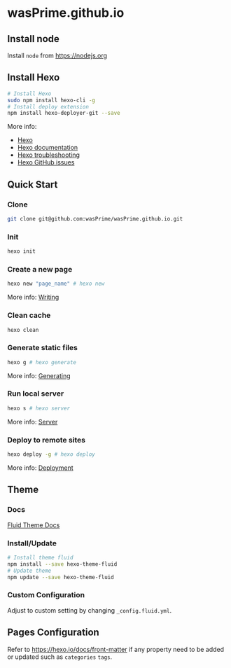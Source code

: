 # wasPrime.github.io

## Install node

Install `node` from <https://nodejs.org>

## Install Hexo

```bash
# Install Hexo
sudo npm install hexo-cli -g
# Install deploy extension
npm install hexo-deployer-git --save
```

More info:

- [Hexo](https://hexo.io/)
- [Hexo documentation](https://hexo.io/docs/)
- [Hexo troubleshooting](https://hexo.io/docs/troubleshooting.html)
- [Hexo GitHub issues](https://github.com/hexojs/hexo/issues)

## Quick Start

### Clone

```bash
git clone git@github.com:wasPrime/wasPrime.github.io.git
```

### Init

```bash
hexo init
```

### Create a new page

```bash
hexo new "page_name" # hexo new
```

More info: [Writing](https://hexo.io/docs/writing.html)

### Clean cache

```bash
hexo clean
```

### Generate static files

```bash
hexo g # hexo generate
```

More info: [Generating](https://hexo.io/docs/generating.html)

### Run local server

```bash
hexo s # hexo server
```

More info: [Server](https://hexo.io/docs/server.html)

### Deploy to remote sites

``` bash
hexo deploy -g # hexo deploy
```

More info: [Deployment](https://hexo.io/docs/one-command-deployment.html)

## Theme

### Docs

[Fluid Theme Docs](https://hexo.fluid-dev.com/docs/start)

### Install/Update

```bash
# Install theme fluid
npm install --save hexo-theme-fluid
# Update theme
npm update --save hexo-theme-fluid
```

### Custom Configuration

Adjust to custom setting by changing `_config.fluid.yml`.

## Pages Configuration

Refer to <https://hexo.io/docs/front-matter> if any property need to be added or updated such as `categories` `tags`.
